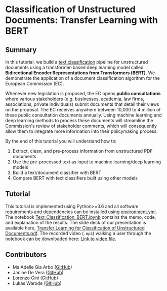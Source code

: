# Classification of Unstructured Documents: Transfer Learning with BERT


## Summary
In this tutorial, we build a <u>text classification</u> pipeline for unstructured documents using a transformer-based deep learning model called **Bidirectional Encoder Representations from Transformers (BERT)**. We demonstrate the application of a document classification algorithm for the European Commission (EC). 

Whenever new legislation is proposed, the EC opens **public consultations** where various stakeholders (e.g. businesses, academia, law firms, associations, private individuals) submit documents that detail their views on the proposal. The EC receives anywhere between 10,000 to 4 million of these public consultation documents annually. Using machine learning and deep learning methods to process these documents will streamline the Commission's review of stakeholder comments, which will consequently allow them to integrate more information into their policymaking process. 

By the end of this tutorial you will understand how to:  

1. Extract, clean, and pre-process information from unstructured PDF documents
2. Use the pre-processed text as input to machine learning/deep learning models
3. Build a text/document classifier with BERT 
4. Compare BERT with text classifiers built using other models

## Tutorial
This tutorial is implemented using Python>=3.6 and all software requirements and dependencies can be installed using [environment.yml](https://github.com/adellegia/watermelon/blob/main/environment.yml). The notebook [Text_Classification_BERT.ipynb](https://github.com/adellegia/watermelon/blob/main/Text_Classification_BERT.ipynb) contains the memo, code, and explanation of the results. The slide deck of our presentation is available here, [Transfer Learning for Classification of Unstructured Documents.pdf](https://github.com/adellegia/watermelon/blob/main/Transfer%20Learning%20for%20Classification%20of%20Unstructured%20Documents.pdf). The recorded video (`.mp4`) walking a user through the notebook can be downloaded here: [Link to video file](https://drive.google.com/file/d/15fopYYFo7Ko5vpr5YqNEdIJEw5yKxAhi/view?usp=share_link).

## Contributors
- Ma Adelle Gia Arbo ([GitHub](https://github.com/adellegia))
- Janine De Vera ([GitHub](https://github.com/janinepdevera))
- Lorenzo Gini ([GitHub](https://github.com/zazzooo))
- Lukas Warode ([GitHub](https://github.com/lwarode))
